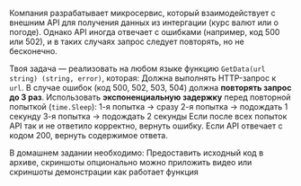 Компания разрабатывает микросервис, который взаимодействует с внешним API для получения данных из интергации (курс валют или о погоде). Однако API иногда отвечает с ошибками (например, код 500 или 502), и в таких случаях запрос следует повторять, но не бесконечно.

Твоя задача — реализовать на любом языке функцию `GetData(url string) (string, error)`, которая:
Должна выполнять HTTP-запрос к `url`.
В случае ошибок (код 500, 502, 503, 504) должна **повторять запрос до 3 раз**.
Использовать **экспоненциальную задержку** перед повторной попыткой (`time.Sleep`):
1-я попытка → сразу
2-я попытка → подождать 1 секунду
3-я попытка → подождать 2 секунды
Если после всех попыток API так и не ответило корректно, вернуть ошибку.
Если API отвечает с кодом 200, вернуть содержимое ответа.

В домашнем задании необходимо:
Предоставить исходный код в архиве, скриншоты
опционально можно приложить видео или скриншоты демонстрации как работает функция
